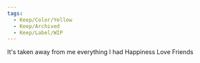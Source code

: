 ```yaml
---
tags:
  - Keep/Color/Yellow
  - Keep/Archived
  - Keep/Label/WIP
---
```


It's taken away from me everything I had
Happiness
Love
Friends